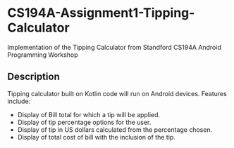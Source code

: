 # CS194A-Assignment1-Tipping-Calculator
Implementation of the Tipping Calculator from Standford CS194A Android Programming Workshop

## Description
Tipping calculator built on Kotlin code will run on Android devices. Features include:
* Display of Bill total for which a tip will be applied.
* Display of tip percentage options for the user.
* Display of tip in US dollars calculated from the percentage chosen.
* Display of total cost of bill with the inclusion of the tip.